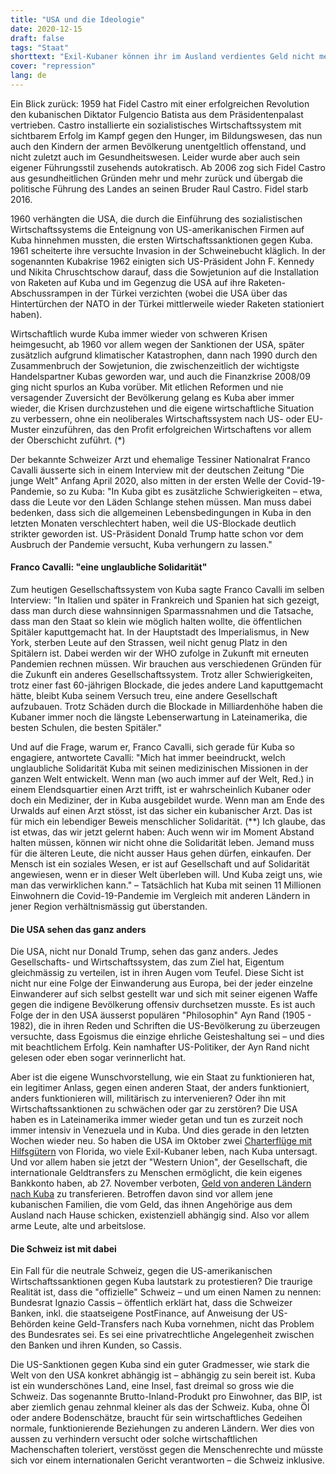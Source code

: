 ```yaml
---
title: "USA und die Ideologie"
date: 2020-12-15
draft: false
tags: "Staat"
shorttext: "Exil-Kubaner können ihr im Ausland verdientes Geld nicht mehr nach Hause schicken. Trump hat die Kuba-Sanktionen erneut verschärft."
cover: "repression"
lang: de
---
```


Ein Blick zurück: 1959 hat Fidel Castro mit einer erfolgreichen Revolution den kubanischen Diktator Fulgencio Batista aus dem Präsidentenpalast vertrieben. Castro installierte ein sozialistisches Wirtschaftssystem mit sichtbarem Erfolg im Kampf gegen den Hunger, im Bildungswesen, das nun auch den Kindern der armen Bevölkerung unentgeltlich offenstand, und nicht zuletzt auch im Gesundheitswesen. Leider wurde aber auch sein eigener Führungsstil zusehends autokratisch. Ab 2006 zog sich Fidel Castro aus gesundheitlichen Gründen mehr und mehr zurück und übergab die politische Führung des Landes an seinen Bruder Raul Castro. Fidel starb 2016.

1960 verhängten die USA, die durch die Einführung des sozialistischen Wirtschaftssystems die Enteignung von US-amerikanischen Firmen auf Kuba hinnehmen mussten, die ersten Wirtschaftssanktionen gegen Kuba. 1961 scheiterte ihre versuchte Invasion in der Schweinebucht kläglich. In der sogenannten Kubakrise 1962 einigten sich US-Präsident John F. Kennedy und Nikita Chruschtschow darauf, dass die Sowjetunion auf die Installation von Raketen auf Kuba und im Gegenzug die USA auf ihre Raketen-Abschussrampen in der Türkei verzichten (wobei die USA über das Hintertürchen der NATO in der Türkei mittlerweile wieder Raketen stationiert haben).

Wirtschaftlich wurde Kuba immer wieder von schweren Krisen heimgesucht, ab 1960 vor allem wegen der Sanktionen der USA, später zusätzlich aufgrund klimatischer Katastrophen, dann nach 1990 durch den Zusammenbruch der Sowjetunion, die zwischenzeitlich der wichtigste Handelspartner Kubas geworden war, und auch die Finanzkrise 2008/09 ging nicht spurlos an Kuba vorüber. Mit etlichen Reformen und nie versagender Zuversicht der Bevölkerung gelang es Kuba aber immer wieder, die Krisen durchzustehen und die eigene wirtschaftliche Situation zu verbessern, ohne ein neoliberales Wirtschaftssystem nach US- oder EU-Muster einzuführen, das den Profit erfolgreichen Wirtschaftens vor allem der Oberschicht zuführt. (*)

Der bekannte Schweizer Arzt und ehemalige Tessiner Nationalrat Franco Cavalli äusserte sich in einem Interview mit der deutschen Zeitung "Die junge Welt" Anfang April 2020, also mitten in der ersten Welle der Covid-19-Pandemie, so zu Kuba: "In Kuba gibt es zusätzliche Schwierigkeiten – etwa, dass die Leute vor den Läden Schlange stehen müssen. Man muss dabei bedenken, dass sich die allgemeinen Lebensbedingungen in Kuba in den letzten Monaten verschlechtert haben, weil die US-Blockade deutlich strikter geworden ist. US-Präsident Donald Trump hatte schon vor dem Ausbruch der Pandemie versucht, Kuba verhungern zu lassen."

#### Franco Cavalli: "eine unglaubliche Solidarität"

Zum heutigen Gesellschaftssystem von Kuba sagte Franco Cavalli im selben Interview: "In Italien und später in Frankreich und Spanien hat sich gezeigt, dass man durch diese wahnsinnigen Sparmassnahmen und die Tatsache, dass man den Staat so klein wie möglich halten wollte, die öffentlichen Spitäler kaputtgemacht hat. In der Hauptstadt des Imperialismus, in New York, sterben Leute auf den Strassen, weil nicht genug Platz in den Spitälern ist. Dabei werden wir der WHO zufolge in Zukunft mit erneuten Pandemien rechnen müssen. Wir brauchen aus verschiedenen Gründen für die Zukunft ein anderes Gesellschaftssystem. Trotz aller Schwierigkeiten, trotz einer fast 60-jährigen Blockade, die jedes andere Land kaputtgemacht hätte, bleibt Kuba seinem Versuch treu, eine andere Gesellschaft aufzubauen. Trotz Schäden durch die Blockade in Milliardenhöhe haben die Kubaner immer noch die längste Lebenserwartung in Lateinamerika, die besten Schulen, die besten Spitäler."

Und auf die Frage, warum er, Franco Cavalli, sich gerade für Kuba so engagiere, antwortete Cavalli: "Mich hat immer beeindruckt, welch unglaubliche Solidarität Kuba mit seinen medizinischen Missionen in der ganzen Welt entwickelt. Wenn man (wo auch immer auf der Welt, Red.) in einem Elendsquartier einen Arzt trifft, ist er wahrscheinlich Kubaner oder doch ein Mediziner, der in Kuba ausgebildet wurde. Wenn man am Ende des Urwalds auf einen Arzt stösst, ist das sicher ein kubanischer Arzt. Das ist für mich ein lebendiger Beweis menschlicher Solidarität. (**) Ich glaube, das ist etwas, das wir jetzt gelernt haben: Auch wenn wir im Moment Abstand halten müssen, können wir nicht ohne die Solidarität leben. Jemand muss für die älteren Leute, die nicht ausser Haus gehen dürfen, einkaufen. Der Mensch ist ein soziales Wesen, er ist auf Gesellschaft und auf Solidarität angewiesen, wenn er in dieser Welt überleben will. Und Kuba zeigt uns, wie man das verwirklichen kann." – Tatsächlich hat Kuba mit seinen 11 Millionen Einwohnern die Covid-19-Pandemie im Vergleich mit anderen Ländern in jener Region verhältnismässig gut überstanden.

#### Die USA sehen das ganz anders

Die USA, nicht nur Donald Trump, sehen das ganz anders. Jedes Gesellschafts- und Wirtschaftssystem, das zum Ziel hat, Eigentum gleichmässig zu verteilen, ist in ihren Augen vom Teufel. Diese Sicht ist nicht nur eine Folge der Einwanderung aus Europa, bei der jeder einzelne Einwanderer auf sich selbst gestellt war und sich mit seiner eigenen Waffe gegen die indigene Bevölkerung offensiv durchsetzen musste. Es ist auch Folge der in den USA äusserst populären "Philosophin" Ayn Rand (1905 - 1982), die in ihren Reden und Schriften die US-Bevölkerung zu überzeugen versuchte, dass Egoismus die einzige ehrliche Geisteshaltung sei – und dies mit beachtlichem Erfolg. Kein namhafter US-Politiker, der Ayn Rand nicht gelesen oder eben sogar verinnerlicht hat.

Aber ist die eigene Wunschvorstellung, wie ein Staat zu funktionieren hat, ein legitimer Anlass, gegen einen anderen Staat, der anders funktioniert, anders funktionieren will, militärisch zu intervenieren? Oder ihn mit Wirtschaftssanktionen zu schwächen oder gar zu zerstören? Die USA haben es in Lateinamerika immer wieder getan und tun es zurzeit noch immer intensiv in Venezuela und in Kuba. Und dies gerade in den letzten Wochen wieder neu. So haben die USA im Oktober zwei [Charterflüge mit Hilfsgütern](https://amerika21.de/2020/12/245709/usa-verbieten-humanitaere-fluege-nach-kuba "USA verbieten humanitäre Flüge nach Kuba") von Florida, wo viele Exil-Kubaner leben, nach Kuba untersagt. Und vor allem haben sie jetzt der "Western Union", der Gesellschaft, die internationale Geldtransfers zu Menschen ermöglicht, die kein eigenes Bankkonto haben, ab 27. November verboten, [Geld von anderen Ländern nach Kuba](https://www.handelsblatt.com/politik/international/us-sanktionen-trump-hindert-hunderttausende-kubaner-an-ueberweisungen-in-die-heimat/26671108.html?ticket=ST-9256773-nydrFCfU9uvXl62ah1eL-ap4 "Trump hindert Hunderttausende Kubaner an Überweisungen in die Heimat") zu transferieren. Betroffen davon sind vor allem jene kubanischen Familien, die vom Geld, das ihnen Angehörige aus dem Ausland nach Hause schicken, existenziell abhängig sind. Also vor allem arme Leute, alte und arbeitslose.

#### Die Schweiz ist mit dabei

Ein Fall für die neutrale Schweiz, gegen die US-amerikanischen Wirtschaftssanktionen gegen Kuba lautstark zu protestieren? Die traurige Realität ist, dass die "offizielle" Schweiz – und um einen Namen zu nennen: Bundesrat Ignazio Cassis – öffentlich erklärt hat, dass die Schweizer Banken, inkl. die staatseigene PostFinance, auf Anweisung der US-Behörden keine Geld-Transfers nach Kuba vornehmen, nicht das Problem des Bundesrates sei. Es sei eine privatrechtliche Angelegenheit zwischen den Banken und ihren Kunden, so Cassis.

Die US-Sanktionen gegen Kuba sind ein guter Gradmesser, wie stark die Welt von den USA konkret abhängig ist – abhängig zu sein bereit ist. Kuba ist ein wunderschönes Land, eine Insel, fast dreimal so gross wie die Schweiz. Das sogenannte Brutto-Inland-Produkt pro Einwohner, das BIP, ist aber ziemlich genau zehnmal kleiner als das der Schweiz. Kuba, ohne Öl oder andere Bodenschätze, braucht für sein wirtschaftliches Gedeihen normale, funktionierende Beziehungen zu anderen Ländern. Wer dies von aussen zu verhindern versucht oder solche wirtschaftlichen Machenschaften toleriert, verstösst gegen die Menschenrechte und müsste sich vor einem internationalen Gericht verantworten – die Schweiz inklusive.
